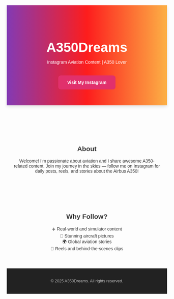 
<html lang="en">
<head>
  <meta charset="UTF-8" />
  
  <title>A350Dreams on Instagram</title>
  <link rel="icon" href="https://upload.wikimedia.org/wikipedia/commons/5/58/Instagram-Icon.png" type="image/png">
  <style>
    body {
      font-family: Arial, sans-serif;
      margin: 0;
      background: #fdfdfd;
      color: #333;
      text-align: center;
    }
    header {
      background: linear-gradient(to right, #833ab4, #fd1d1d, #fcb045);
      color: white;
      padding: 50px 20px;
      box-shadow: 0 5px 10px rgba(0,0,0,0.1);
    }
    header h1 {
      font-size: 3em;
      margin-bottom: 10px;
    }
    .btn-instagram {
      background-color: #E1306C;
      color: white;
      padding: 14px 28px;
      text-decoration: none;
      font-weight: bold;
      border-radius: 8px;
      display: inline-block;
      margin-top: 20px;
      transition: background 0.3s;
    }
    .btn-instagram:hover {
      background-color: #c72d60;
    }
    section {
      padding: 40px 20px;
      max-width: 800px;
      margin: 0 auto;
    }
    footer {
      background: #222;
      color: #bbb;
      padding: 20px;
      font-size: 0.9em;
    }
  </style>
</head>
<body>
  <header>
    <h1>A350Dreams</h1>
    <p>Instagram Aviation Content | A350 Lover</p>
    <a class="btn-instagram" href="https://www.instagram.com/a350dreams/" target="_blank">Visit My Instagram</a>
  </header>

  <section>
    <h2>About</h2>
    <p>Welcome! I'm passionate about aviation and I share awesome A350-related content. Join my journey in the skies — follow me on Instagram for daily posts, reels, and stories about the Airbus A350!</p>
  </section>

  <section>
    <h2>Why Follow?</h2>
    <ul style="list-style: none; padding: 0;">
      <li>✈️ Real-world and simulator content</li>
      <li>📸 Stunning aircraft pictures</li>
      <li>🌍 Global aviation stories</li>
      <li>🎥 Reels and behind-the-scenes clips</li>
    </ul>
  </section>

  <footer>
    <p>&copy; 2025 A350Dreams. All rights reserved.</p>
  </footer>
</body>
</html>
